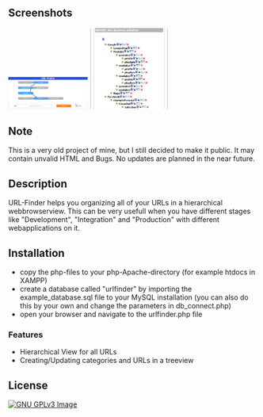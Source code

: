 ## Screenshots

[<img src="img/example_main.jpg" width=160>](img/example_main.jpg)
[<img src="img/example_tree.jpg" width=160>](img/tree.jpg)
## Note

This is a very old project of mine, but I still decided to make it public. It may contain unvalid HTML and Bugs. No updates are planned in the near future.

## Description

URL-Finder helps you organizing all of your URLs in a hierarchical webbrowserview. This can be very usefull when you have different stages like "Development", "Integration" and "Production" with different webapplications on it.

## Installation

* copy the php-files to your php-Apache-directory (for example htdocs in XAMPP)
* create a database called "urlfinder" by importing the example_database.sql file to your MySQL installation (you can also do this by your own and change the parameters in db_connect.php)
* open your browser and navigate to the urlfinder.php file

### Features

* Hierarchical View for all URLs
* Creating/Updating categories and URLs in a treeview


## License
[![GNU GPLv3 Image](https://www.gnu.org/graphics/gplv3-127x51.png)](http://www.gnu.org/licenses/gpl-3.0.en.html)  
